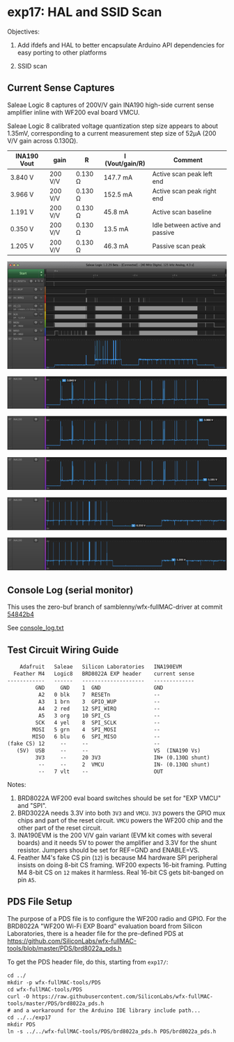 # exp17: HAL and SSID Scan

Objectives:

1. Add ifdefs and HAL to better encapsulate Arduino API dependencies for easy
   porting to other platforms

2. SSID scan

## Current Sense Captures

Saleae Logic 8 captures of 200V/V gain INA190 high-side current sense amplifier
inline with WF200 eval board VMCU.

Saleae Logic 8 calibrated voltage quantization step size appears to about
1.35mV, corresponding to a current measurement step size of 52µA (200 V/V gain
across 0.130Ω).

| INA190 Vout | gain    | R       | I (Vout/gain/R) | Comment                             |
|-------------|---------|---------|-----------------|-------------------------------------|
| 3.840 V     | 200 V/V | 0.130 Ω | 147.7 mA        | Active scan peak left end           |
| 3.966 V     | 200 V/V | 0.130 Ω | 152.5 mA        | Active scan peak right end          |
| 1.191 V     | 200 V/V | 0.130 Ω |  45.8 mA        | Active scan baseline                |
| 0.350 V     | 200 V/V | 0.130 Ω |  13.5 mA        | Idle between active and passive     |
| 1.205 V     | 200 V/V | 0.130 Ω |  46.3 mA        | Passive scan peak                   |

![cap_ssid_scans_wide](cap_ssid_scans_wide.png)

![cap_active_scan_3840mV](cap_active_scan_3840mV.png)

![cap_active_scan_3966mV](cap_active_scan_3966mV.png)

![cap_active_scan_1191mV](cap_active_scan_1191mV.png)

![cap_between_scans_350mV](cap_between_scans_350mV.png)

![cap_passive_scan_1205mV](cap_passive_scan_1205mV.png)


## Console Log (serial monitor)

This uses the zero-buf branch of samblenny/wfx-fullMAC-driver at commit
[54842b4](https://github.com/samblenny/wfx-fullMAC-driver/commit/54842b4931d10a7119db337ba30ed2ff5dd6d959)

See [console_log.txt](console_log.txt)


## Test Circuit Wiring Guide

```
    Adafruit   Saleae   Silicon Laboratories   INA190EVM
  Feather M4   Logic8   BRD8022A EXP header    current sense
------------   ------   --------------------   -------------
         GND     GND    1  GND                 GND
          A2   0 blk    7  RESETn              --
          A3   1 brn    3  GPIO_WUP            --
          A4   2 red    12 SPI_WIRQ            --
          A5   3 org    10 SPI_CS              --
         SCK   4 yel    8  SPI_SCLK            --
        MOSI   5 grn    4  SPI_MOSI            --
        MISO   6 blu    6  SPI_MISO            --
(fake CS) 12     --     --                     --
   (5V)  USB     --     --                     VS  (INA190 Vs)
         3V3     --     20 3V3                 IN+ (0.130Ω shunt)
          --     --     2  VMCU                IN- (0.130Ω shunt)
          --   7 vlt    --                     OUT
```

Notes:
1. BRD8022A WF200 eval board switches should be set for "EXP VMCU" and "SPI".
2. BRD3022A needs 3.3V into both `3V3` and `VMCU`. `3V3` powers the GPIO mux
   chips and part of the reset circuit. `VMCU` powers the WF200 chip and the
   other part of the reset circuit.
3. INA190EVM is the 200 V/V gain variant (EVM kit comes with several boards) and
   it needs 5V to power the amplifier and 3.3V for the shunt resistor. Jumpers
   should be set for REF=GND and ENABLE=VS.
4. Feather M4's fake CS pin (`12`) is because M4 hardware SPI peripheral insists
   on doing 8-bit CS framing. WF200 expects 16-bit framing. Putting M4 8-bit CS
   on `12` makes it harmless. Real 16-bit CS gets bit-banged on pin `A5`.


## PDS File Setup

The purpose of a PDS file is to configure the WF200 radio and GPIO. For the
BRD8022A "WF200 Wi-Fi EXP Board" evaluation board from Silicon Laboratories,
there is a header file for the pre-defined PDS at
https://github.com/SiliconLabs/wfx-fullMAC-tools/blob/master/PDS/brd8022a_pds.h

To get the PDS header file, do this, starting from `exp17/`:
```
cd ../
mkdir -p wfx-fullMAC-tools/PDS
cd wfx-fullMAC-tools/PDS
curl -O https://raw.githubusercontent.com/SiliconLabs/wfx-fullMAC-tools/master/PDS/brd8022a_pds.h
# and a workaround for the Arduino IDE library include path...
cd ../../exp17
mkdir PDS
ln -s ../../wfx-fullMAC-tools/PDS/brd8022a_pds.h PDS/brd8022a_pds.h
```
